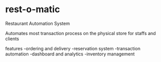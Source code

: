 # rest-o-matic
Restaurant Automation System

Automates most transaction process on the physical store
for staffs and clients

features
  -ordering and delivery
   -reservation system
   -transaction automation
   -dashboard and analytics
   -inventory management
